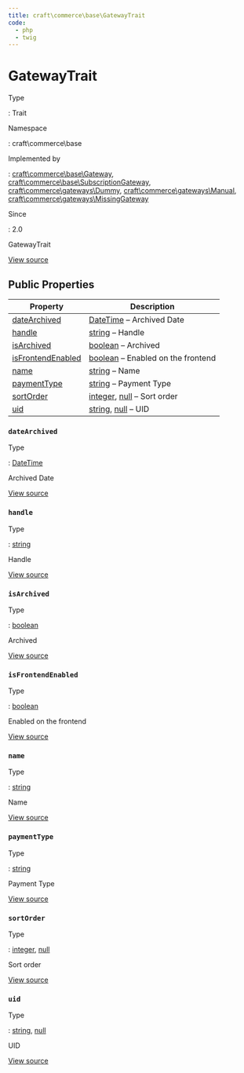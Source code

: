 ```yaml
---
title: craft\commerce\base\GatewayTrait
code:
  - php
  - twig
---
```


# GatewayTrait

Type

:   Trait

Namespace

:   craft\commerce\base

Implemented by

:   [craft\commerce\base\Gateway](craft-commerce-base-gateway.md), [craft\commerce\base\SubscriptionGateway](craft-commerce-base-subscriptiongateway.md), [craft\commerce\gateways\Dummy](craft-commerce-gateways-dummy.md), [craft\commerce\gateways\Manual](craft-commerce-gateways-manual.md), [craft\commerce\gateways\MissingGateway](craft-commerce-gateways-missinggateway.md)

Since

:   2.0



GatewayTrait





[View source](https://github.com/craftcms/commerce/blob/master/src/base/GatewayTrait.php)


## Public Properties

| Property                                                                   | Description
| -------------------------------------------------------------------------- | ---------------------------------------------------------------------------------------------------------
| [dateArchived](craft-commerce-base-gatewaytrait.md#datearchived)           | [DateTime](http://php.net/class.datetime) – Archived Date
| [handle](craft-commerce-base-gatewaytrait.md#handle)                       | [string](http://php.net/language.types.string) – Handle
| [isArchived](craft-commerce-base-gatewaytrait.md#isarchived)               | [boolean](http://php.net/language.types.boolean) – Archived
| [isFrontendEnabled](craft-commerce-base-gatewaytrait.md#isfrontendenabled) | [boolean](http://php.net/language.types.boolean) – Enabled on the frontend
| [name](craft-commerce-base-gatewaytrait.md#name)                           | [string](http://php.net/language.types.string) – Name
| [paymentType](craft-commerce-base-gatewaytrait.md#paymenttype)             | [string](http://php.net/language.types.string) – Payment Type
| [sortOrder](craft-commerce-base-gatewaytrait.md#sortorder)                 | [integer](http://php.net/language.types.integer), [null](http://php.net/language.types.null) – Sort order
| [uid](craft-commerce-base-gatewaytrait.md#uid)                             | [string](http://php.net/language.types.string), [null](http://php.net/language.types.null) – UID

### `dateArchived`



Type

:   [DateTime](http://php.net/class.datetime)



Archived Date



[View source](https://github.com/craftcms/commerce/blob/master/src/base/GatewayTrait.php#L48)



### `handle`



Type

:   [string](http://php.net/language.types.string)



Handle



[View source](https://github.com/craftcms/commerce/blob/master/src/base/GatewayTrait.php#L28)



### `isArchived`



Type

:   [boolean](http://php.net/language.types.boolean)



Archived



[View source](https://github.com/craftcms/commerce/blob/master/src/base/GatewayTrait.php#L43)



### `isFrontendEnabled`



Type

:   [boolean](http://php.net/language.types.boolean)



Enabled on the frontend



[View source](https://github.com/craftcms/commerce/blob/master/src/base/GatewayTrait.php#L38)



### `name`



Type

:   [string](http://php.net/language.types.string)



Name



[View source](https://github.com/craftcms/commerce/blob/master/src/base/GatewayTrait.php#L23)



### `paymentType`



Type

:   [string](http://php.net/language.types.string)



Payment Type



[View source](https://github.com/craftcms/commerce/blob/master/src/base/GatewayTrait.php#L33)



### `sortOrder`



Type

:   [integer](http://php.net/language.types.integer), [null](http://php.net/language.types.null)



Sort order



[View source](https://github.com/craftcms/commerce/blob/master/src/base/GatewayTrait.php#L53)



### `uid`



Type

:   [string](http://php.net/language.types.string), [null](http://php.net/language.types.null)



UID



[View source](https://github.com/craftcms/commerce/blob/master/src/base/GatewayTrait.php#L58)













